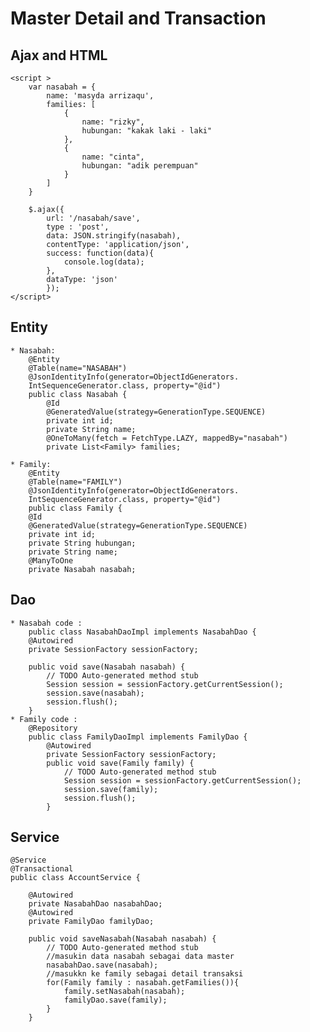 # Master Detail and Transaction
## Ajax and HTML 
	<script >
		var nasabah = {
			name: 'masyda arrizaqu',
			families: [
				{
					name: "rizky",
					hubungan: "kakak laki - laki"
				},
				{
					name: "cinta",
					hubungan: "adik perempuan"
				}
			]
		}
		
		$.ajax({
			url: '/nasabah/save',
			type : 'post',
			data: JSON.stringify(nasabah),
			contentType: 'application/json',
			success: function(data){
				console.log(data);
			},
			dataType: 'json'
			});
	</script>
	
## Entity
	* Nasabah: 
		@Entity
		@Table(name="NASABAH")
		@JsonIdentityInfo(generator=ObjectIdGenerators.
		IntSequenceGenerator.class, property="@id")
		public class Nasabah {
			@Id
			@GeneratedValue(strategy=GenerationType.SEQUENCE)
			private int id;
			private String name;
			@OneToMany(fetch = FetchType.LAZY, mappedBy="nasabah")
			private List<Family> families;
			
	* Family:
		@Entity
		@Table(name="FAMILY")
		@JsonIdentityInfo(generator=ObjectIdGenerators.
		IntSequenceGenerator.class, property="@id")
		public class Family {
		@Id
		@GeneratedValue(strategy=GenerationType.SEQUENCE)
		private int id;
		private String hubungan;
		private String name;
		@ManyToOne
		private Nasabah nasabah;
	
## Dao 
	* Nasabah code :
		public class NasabahDaoImpl implements NasabahDao {
		@Autowired
		private SessionFactory sessionFactory;
		
		public void save(Nasabah nasabah) {
			// TODO Auto-generated method stub
			Session session = sessionFactory.getCurrentSession();
			session.save(nasabah);
			session.flush();
		}
	* Family code : 
		@Repository
		public class FamilyDaoImpl implements FamilyDao {
			@Autowired
			private SessionFactory sessionFactory;
			public void save(Family family) {
				// TODO Auto-generated method stub
				Session session = sessionFactory.getCurrentSession();
				session.save(family);
				session.flush();
			}
	
## Service 
	@Service
	@Transactional
	public class AccountService {

		@Autowired
		private NasabahDao nasabahDao;
		@Autowired
		private FamilyDao familyDao;
		
		public void saveNasabah(Nasabah nasabah) {
			// TODO Auto-generated method stub
			//masukin data nasabah sebagai data master
			nasabahDao.save(nasabah);
			//masukkn ke family sebagai detail transaksi
			for(Family family : nasabah.getFamilies()){
				family.setNasabah(nasabah);
				familyDao.save(family);
			}
		}
